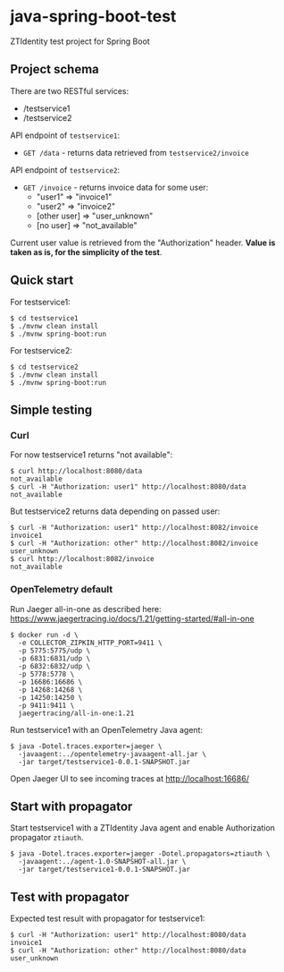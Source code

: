 # java-spring-boot-test
ZTIdentity test project for Spring Boot

## Project schema

There are two RESTful services:
* /testservice1
* /testservice2

API endpoint of `testservice1`:
* `GET /data` - returns data retrieved from `testservice2/invoice`

API endpoint of `testservice2`:
* `GET /invoice` - returns invoice data for some user:
  * "user1" => "invoice1"
  * "user2" => "invoice2"
  * [other user] => "user_unknown"
  * [no user] => "not_available"

Current user value is retrieved from the "Authorization" header. **Value is 
taken as is, for the simplicity of the test**.

## Quick start

For testservice1:
```
$ cd testservice1
$ ./mvnw clean install
$ ./mvnw spring-boot:run
```

For testservice2:
```
$ cd testservice2
$ ./mvnw clean install
$ ./mvnw spring-boot:run
```

## Simple testing

### Curl

For now testservice1 returns "not available":
```
$ curl http://localhost:8080/data
not_available
$ curl -H "Authorization: user1" http://localhost:8080/data
not_available
```

But testservice2 returns data depending on passed user:
```
$ curl -H "Authorization: user1" http://localhost:8082/invoice
invoice1
$ curl -H "Authorization: other" http://localhost:8082/invoice
user_unknown
$ curl http://localhost:8082/invoice
not_available
```

### OpenTelemetry default

Run Jaeger all-in-one as described here: 
<https://www.jaegertracing.io/docs/1.21/getting-started/#all-in-one>
```
$ docker run -d \
  -e COLLECTOR_ZIPKIN_HTTP_PORT=9411 \
  -p 5775:5775/udp \
  -p 6831:6831/udp \
  -p 6832:6832/udp \
  -p 5778:5778 \
  -p 16686:16686 \
  -p 14268:14268 \
  -p 14250:14250 \
  -p 9411:9411 \
  jaegertracing/all-in-one:1.21
```

Run testservice1 with an OpenTelemetry Java agent:
```
$ java -Dotel.traces.exporter=jaeger \
  -javaagent:../opentelemetry-javaagent-all.jar \
  -jar target/testservice1-0.0.1-SNAPSHOT.jar
```

Open Jaeger UI to see incoming traces at <http://localhost:16686/>

## Start with propagator

Start testservice1 with a ZTIdentity Java agent and enable Authorization 
propagator `ztiauth`.
```
$ java -Dotel.traces.exporter=jaeger -Dotel.propagators=ztiauth \
  -javaagent:../agent-1.0-SNAPSHOT-all.jar \
  -jar target/testservice1-0.0.1-SNAPSHOT.jar
```

## Test with propagator

Expected test result with propagator for testservice1:
```
$ curl -H "Authorization: user1" http://localhost:8080/data
invoice1
$ curl -H "Authorization: other" http://localhost:8080/data
user_unknown
```
